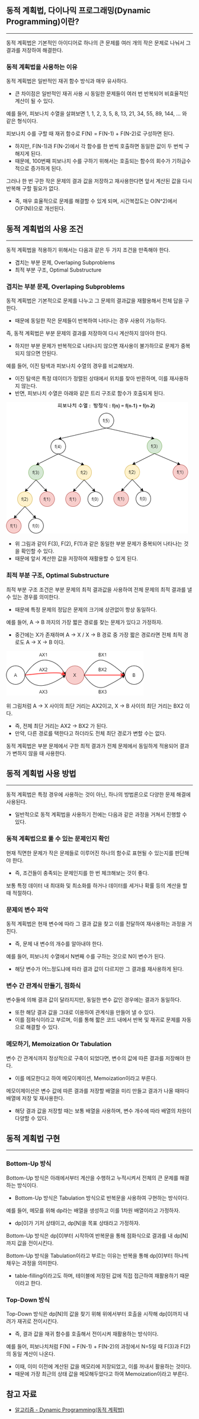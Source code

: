 ## 동적 계획법, 다이나믹 프로그래밍(Dynamic Programming)이란?

---

동적 계획법은 기본적인 아이디어로 하나의 큰 문제를 여러 개의 작은 문제로 나눠서 그 결과를 저장하여 해결한다.

### 동적 계획법을 사용하는 이유

동적 계획법은 일반적인 재귀 함수 방식과 매우 유사하다.

- 큰 차이점은 일반적인 재귀 사용 시 동일한 문제들이 여러 번 반복되어 비효율적인 계산이 될 수 있다.

예를 들어, 피보나치 수열을 살펴보면 1, 1, 2, 3, 5, 8, 13, 21, 34, 55, 89, 144, … 와 같은 형식이다.

피보나치 수를 구할 때 재귀 함수로 F(N) = F(N-1) + F(N-2)로 구성하면 된다.

- 하지만, F(N-1)과 F(N-2)에서 각 함수를 한 번씩 호출하면 동일한 값이 두 번씩 구해지게 된다.
- 때문에, 100번째 피보나치 수를 구하기 위해서는 호출되는 함수의 회수가 기하급수적으로 증가하게 된다.

그러나 한 번 구한 작은 문제의 결과 값을 저장하고 재사용한다면 앞서 계산된 값을 다시 반복해 구할 필요가 없다.

- 즉, 매우 효율적으로 문제를 해결할 수 있게 되며, 시간복잡도는 O(N^2)에서 O(F(N))으로 개선된다.

## 동적 계획법의 사용 조건

---

동적 계획법을 적용하기 위해서는 다음과 같은 두 가지 조건을 만족해야 한다.

- 겹치는 부분 문제, Overlaping Subproblems
- 최적 부분 구조, Optimal Substructure

### 겹치는 부분 문제, Overlaping Subproblems

동적 계획법은 기본적으로 문제를 나누고 그 문제의 결과값을 재활용해서 전체 답을 구한다.

- 때문에 동일한 작은 문제들이 반복하여 나타나는 경우 사용이 가능하다.

즉, 동적 계획법은 부분 문제의 결과를 저장하여 다시 계산하지 않아야 한다.

- 하지만 부분 문제가 반복적으로 나타나지 않으면 재사용이 불가하므로 문제가 중복되지 않으면 안된다.

예를 들어, 이진 탐색과 피보나치 수열의 경우를 비교해보자.

- 이진 탐색은 특정 데이터가 정렬된 상태에서 위치를 찾아 반환하며, 이를 재사용하지 않는다.
- 반면, 피보나치 수열은 아래와 같은 트리 구조로 함수가 호출되게 된다.

![피보나치 수열 예시](fibonacci.png)

- 위 그림과 같이 F(3), F(2), F(1)과 같은 동일한 부분 문제가 중복되어 나타나는 것을 확인할 수 있다.
- 때문에 앞서 계산한 값을 저장하여 재활용할 수 있게 된다.

### 최적 부분 구조, Optimal Substructure

최적 부분 구조 조건은 부분 문제의 최적 결과값을 사용하여 전체 문제의 최적 결과를 낼 수 있는 경우를 의미한다.

- 때문에 특정 문제의 정답은 문제의 크기에 상관없이 항상 동일하다.

예를 들어, A → B 까지의 가장 짧은 경로를 찾는 문제가 있다고 가정하자.

- 중간에는 X가 존재하며 A → X / X → B 경로 중 가장 짧은 경로라면 전체 최적 경로도 A → X → B 이다.

![최단 경로 예시](shortest-path.png)

위 그림처럼 A → X 사이의 최단 거리는 AX2이고, X → B 사이의 최단 거리는 BX2 이다.

- 즉, 전체 최단 거리는 AX2 → BX2 가 된다.
- 만약, 다른 경로를 택한다고 하더라도 전체 최단 경로가 변할 수는 없다.

동적 계획법은 부분 문제에서 구한 최적 결과가 전체 문제에서 동일하게 적용되어 결과가 변하지 않을 때 사용한다.

## 동적 계획법 사용 방법

---

동적 계획법은 특정 경우에 사용하는 것이 아닌, 하나의 방법론으로 다양한 문제 해결에 사용된다.

- 일반적으로 동적 계획법을 사용하기 전에는 다음과 같은 과정을 거쳐서 진행할 수 있다.

### 동적 계획법으로 풀 수 있는 문제인지 확인

현재 직면한 문제가 작은 문제들로 이루어진 하나의 함수로 표현될 수 있는지를 판단해야 한다.

- 즉, 조건들이 충족되는 문제인지를 한 번 체크해보는 것이 좋다.

보통 특정 데이터 내 최대화 및 최소화를 하거나 데이터를 세거나 확률 등의 계산을 할 때 적절하다.

### 문제의 변수 파악

동적 계획법은 현재 변수에 따라 그 결과 값을 찾고 이를 전달하여 재사용하는 과정을 거친다.

- 즉, 문제 내 변수의 개수를 알아내야 한다.

예를 들어, 피보나치 수열에서 N번째 수를 구하는 것으로 N이 변수가 된다.

- 해당 변수가 어느정도냐에 따라 결과 값이 다르지만 그 결과를 재사용하게 된다.

### 변수 간 관계식 만들기, 점화식

변수들에 의해 결과 값이 달라지지만, 동일한 변수 값인 경우에는 결과가 동일하다.

- 또한 해당 결과 값을 그대로 이용하여 관계식을 만들어 낼 수 있다.
- 이를 점화식이라고 부르며, 이를 통해 짧은 코드 내에서 반복 및 재귀로 문제를 자동으로 해결할 수 있다.

### 메모하기, Memoization Or Tabulation

변수 간 관계식까지 정상적으로 구축이 되었다면, 변수의 값에 따른 결과를 저장해야 한다.

- 이를 메모한다고 하여 메모이제이션, Memoization이라고 부른다.

메모이제이션은 변수 값에 따른 결과를 저장할 배열을 미리 만들고 결과가 나올 때마다 배열에 저장 및 재사용한다.

- 해당 결과 값을 저장할 때는 보통 배열을 사용하며, 변수 개수에 따라 배열의 차원이 다양할 수 있다.

## 동적 계획법 구현

---

### Bottom-Up 방식

Bottom-Up 방식은 아래에서부터 계산을 수행하고 누적시켜서 전체의 큰 문제를 해결하는 방식이다.

- Bottom-Up 방식은 Tabulation 방식으로 반복문을 사용하여 구현하는 방식이다.

예를 들어, 메모를 위해 dp라는 배열을 생성하고 이를 1차원 배열이라고 가정하자.

- dp[0]가 기저 상태이고, dp[N]을 목표 상태라고 가정하자.

Bottom-Up 방식은 dp[0]부터 시작하여 반복문을 통해 점화식으로 결과를 내 dp[N]까지 값을 전이시킨다.

Bottom-Up 방식을 Tabulation이라고 부르는 이유는 반복을 통해 dp[0]부터 하나씩 채우는 과정을 의미한다.

- table-filling이라고도 하며, 테이블에 저장된 값에 직접 접근하여 재활용하기 때문이라고 한다.

### Top-Down 방식

Top-Down 방식은 dp[N]의 값을 찾기 위해 위에서부터 호출을 시작해 dp[0]까지 내려가 재귀로 전이시킨다.

- 즉, 결과 값을 재귀 함수를 호출해서 전이시켜 재활용하는 방식이다.

예를 들어, 피보나치처럼 F(N) = F(N-1) + F(N-2)의 과정에서 N=5일 때 F(3)과 F(2)의 동일 계산이 나온다.

- 이때, 이미 이전에 계산된 값을 메모리에 저장되었고, 이를 꺼내서 활용하는 것이다.
- 때문에 가장 최근의 상태 값을 메모해두었다고 하여 Memoization이라고 부른다.

## 참고 자료

- [알고리즘 - Dynamic Programming(동적 계획법)](https://hongjw1938.tistory.com/47)
